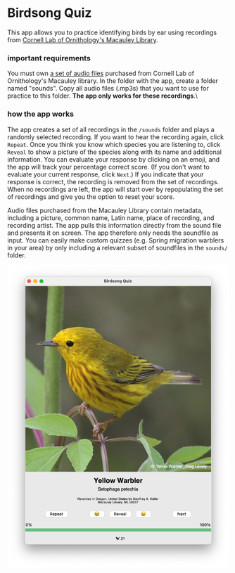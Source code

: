 # Birdsong Quiz

This app allows you to practice identifying birds by ear using recordings from [Cornell Lab of Ornithology's Macauley Library](https://www.macaulaylibrary.org).

### important requirements

You must own [a set of audio files](https://www.macaulaylibrary.org/product/the-cornell-guide-to-bird-sounds-us-and-canada/) purchased from Cornell Lab of Ornithology's Macauley library.
In the folder with the app, create a folder named "sounds". Copy all audio files (.mp3s) that you want to use for practice to this folder. **The app only works for these recordings**.\

### how the app works
The app creates a set of all recordings in the `/sounds` folder and plays a randomly selected recording.
If you want to hear the recording again, click `Repeat`.
Once you think you know which species you are listening to, click `Reveal` to show a picture of the species along with its name and additional information.
You can evaluate your response by clicking on an emoji, and the app will track your percentage correct score. (If you don't want to evaluate your current response, click `Next`.)
If you indicate that your response is correct, the recording is removed from the set of recordings.
When no recordings are left, the app will start over by repopulating the set of recordings and give you the option to reset your score.

Audio files purchased from the Macauley Library contain metadata, including a picture, common name, Latin name, place of recording, and recording artist. The app pulls this information directly from the sound file and presents it on screen. The app therefore only needs the soundfile as input. You can easily make custom quizzes (e.g. Spring migration warblers in your area) by only including a relevant subset of soundfiles in the `sounds/` folder.

![](app-screenshot.png)

